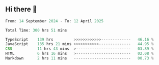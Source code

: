 ## Hi there 👋
<!--START_SECTION:Muni-->

```Javascript
From: 14 September 2024 - To: 12 April 2025

Total Time: 300 hrs 51 mins

TypeScript    139 hrs         >>>>>>>>>>>>-------------   46.16 %
JavaScript    135 hrs 21 mins >>>>>>>>>>>--------------   44.95 %
CSS           11 hrs 43 mins  >------------------------   03.89 %
HTML          6 hrs 16 mins   >------------------------   02.08 %
Markdown      2 hrs 11 mins   -------------------------   00.73 %
```

<!--END_SECTION:Muni-->
